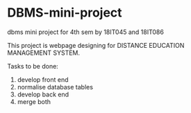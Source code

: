 # DBMS-mini-project
dbms mini project for 4th sem by 18IT045 and 18IT086 

This project is webpage designing for DISTANCE EDUCATION MANAGEMENT SYSTEM.

Tasks to be done:

1. develop front end 
2. normalise database tables
3. develop back end
4. merge both
